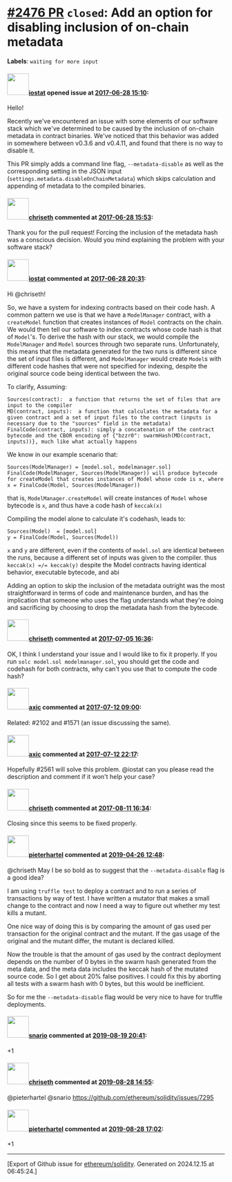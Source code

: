 # [\#2476 PR](https://github.com/ethereum/solidity/pull/2476) `closed`: Add an option for disabling inclusion of on-chain metadata
**Labels**: `waiting for more input`


#### <img src="https://avatars.githubusercontent.com/u/2927187?v=4" width="50">[iostat](https://github.com/iostat) opened issue at [2017-06-28 15:10](https://github.com/ethereum/solidity/pull/2476):

Hello!

Recently we've encountered an issue with some elements of our software stack which we've determined to be caused by the inclusion of on-chain metadata in contract binaries. We've noticed that this behavior was added in somewhere between v0.3.6 and v0.4.11, and found that there is no way to disable it.

This PR simply adds a command line flag, `--metadata-disable` as well as the corresponding setting in the JSON input (`settings.metadata.disableOnChainMetadata`) which skips calculation and appending of metadata to the compiled binaries.

#### <img src="https://avatars.githubusercontent.com/u/9073706?v=4" width="50">[chriseth](https://github.com/chriseth) commented at [2017-06-28 15:53](https://github.com/ethereum/solidity/pull/2476#issuecomment-311703842):

Thank you for the pull request! Forcing the inclusion of the metadata hash was a conscious decision. Would you mind explaining the problem with your software stack?

#### <img src="https://avatars.githubusercontent.com/u/2927187?v=4" width="50">[iostat](https://github.com/iostat) commented at [2017-06-28 20:31](https://github.com/ethereum/solidity/pull/2476#issuecomment-311780019):

Hi @chriseth!

So, we have a system for indexing contracts based on their code hash. A common pattern we use is that we have a `ModelManager` contract, with a `createModel` function that creates instances of `Model` contracts on the chain. We would then tell our software to index contracts whose code hash is that of `Model`'s. To derive the hash with our stack, we would compile the `ModelManager` and `Model` sources through two separate runs. Unfortunately, this means that the metadata generated for the two runs is different since the set of input files is different, and `ModelManager` would create `Model`s with different code hashes that were not specified for indexing, despite the original source code being identical between the two.

To clarify,
Assuming:
```
Sources(contract):  a function that returns the set of files that are input to the compiler
MD(contract, inputs):  a function that calculates the metadata for a given contract and a set of input files to the contract (inputs is necessary due to the "sources" field in the metadata)
FinalCode(contract, inputs): simply a concatenation of the contract bytecode and the CBOR encoding of {"bzzr0": swarmHash(MD(contract, inputs))}, much like what actually happens
```
We know in our example scenario that:
```
Sources(ModelManager) = [model.sol, modelmanager.sol]
FinalCode(ModelManager, Sources(ModelManager)) will produce bytecode for createModel that creates instances of Model whose code is x, where
x = FinalCode(Model, Sources(ModelManager))
```
that is, `ModelManager.createModel` will create instances of `Model` whose bytecode is `x`, and thus have a code hash of `keccak(x)`

Compiling the model alone to calculate it's codehash, leads to:
```
Sources(Model)  = [model.sol]
y = FinalCode(Model, Sources(Model))
```
`x` and `y` are different, even if the contents of `model.sol` are identical between the runs, because a different set of inputs was given to the compiler.
thus `keccak(x) =/= keccak(y)` despite the Model contracts having identical behavior, executable bytecode, and abi


Adding an option to skip the inclusion of the metadata outright was the most straightforward in terms of code and maintenance burden, and has the implication that someone who uses the flag understands what they're doing and sacrificing by choosing to drop the metadata hash from the bytecode.

#### <img src="https://avatars.githubusercontent.com/u/9073706?v=4" width="50">[chriseth](https://github.com/chriseth) commented at [2017-07-05 16:36](https://github.com/ethereum/solidity/pull/2476#issuecomment-313157592):

OK, I think I understand your issue and I would like to fix it properly. If you run `solc model.sol modelmanager.sol`, you should get the code and codehash for both contracts, why can't you use that to compute the code hash?

#### <img src="https://avatars.githubusercontent.com/u/20340?v=4" width="50">[axic](https://github.com/axic) commented at [2017-07-12 09:00](https://github.com/ethereum/solidity/pull/2476#issuecomment-314700895):

Related: #2102 and #1571 (an issue discussing the same).

#### <img src="https://avatars.githubusercontent.com/u/20340?v=4" width="50">[axic](https://github.com/axic) commented at [2017-07-12 22:17](https://github.com/ethereum/solidity/pull/2476#issuecomment-314913747):

Hopefully #2561 will solve this problem. @iostat can you please read the description and comment if it won't help your case?

#### <img src="https://avatars.githubusercontent.com/u/9073706?v=4" width="50">[chriseth](https://github.com/chriseth) commented at [2017-08-11 16:34](https://github.com/ethereum/solidity/pull/2476#issuecomment-321860057):

Closing since this seems to be fixed properly.

#### <img src="https://avatars.githubusercontent.com/u/22255740?u=daa85104243d4b5fd7a9673e9c30106a0206c23f&v=4" width="50">[pieterhartel](https://github.com/pieterhartel) commented at [2019-04-26 12:48](https://github.com/ethereum/solidity/pull/2476#issuecomment-487044590):

@chriseth  May I be so bold as to suggest that the `--metadata-disable` flag is a good idea?

I am using `truffle test` to deploy a contract and to run a series of transactions by way of test. I have written a mutator that makes a small change to the contract and now I need a way to figure out whether my test kills a mutant.

One nice way of doing this is by comparing the amount of gas used per transaction for the original contract and the mutant. If the gas usage of the original and the mutant differ, the mutant is declared killed.

Now the trouble is that the amount of gas used by the contract deployment depends on the number of 0 bytes in the swarm hash generated from the meta data, and the meta data includes the keccak hash of the mutated source code. So I get about 20% false positives. I could fix this by aborting all tests with a swarm hash with 0 bytes, but this would be inefficient. 

So for me the `--metadata-disable` flag would be very nice to have for truffle deployments.

#### <img src="https://avatars.githubusercontent.com/u/1933029?u=ce7020e700c5ea7163f6296c692797fe34ee6db4&v=4" width="50">[snario](https://github.com/snario) commented at [2019-08-19 20:41](https://github.com/ethereum/solidity/pull/2476#issuecomment-522745488):

+1

#### <img src="https://avatars.githubusercontent.com/u/9073706?v=4" width="50">[chriseth](https://github.com/chriseth) commented at [2019-08-28 14:55](https://github.com/ethereum/solidity/pull/2476#issuecomment-525782994):

@pieterhartel @snario https://github.com/ethereum/solidity/issues/7295

#### <img src="https://avatars.githubusercontent.com/u/22255740?u=daa85104243d4b5fd7a9673e9c30106a0206c23f&v=4" width="50">[pieterhartel](https://github.com/pieterhartel) commented at [2019-08-28 17:02](https://github.com/ethereum/solidity/pull/2476#issuecomment-525833924):

+1


-------------------------------------------------------------------------------



[Export of Github issue for [ethereum/solidity](https://github.com/ethereum/solidity). Generated on 2024.12.15 at 06:45:24.]

